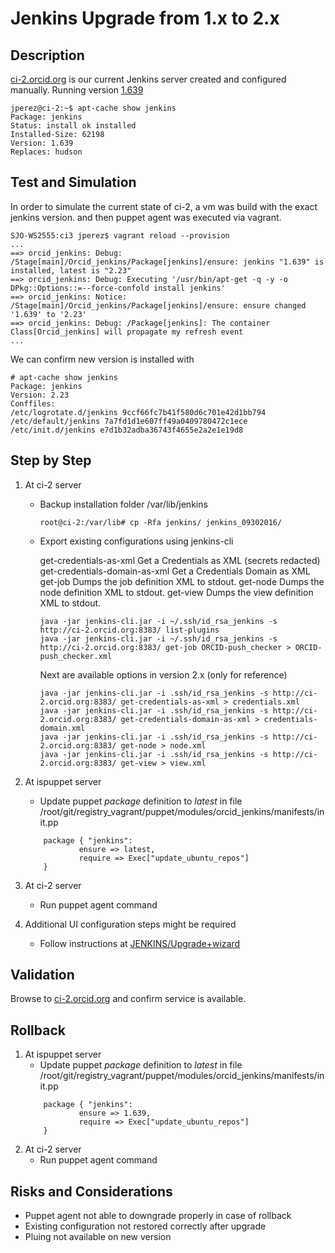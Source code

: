 # Jenkins Upgrade from 1.x to 2.x

## Description

[ci-2.orcid.org](http://ci-2.orcid.org:8383/) is our current Jenkins server created and configured manually. Running version [1.639](http://pkg.jenkins-ci.org/debian/binary/jenkins_1.639_all.deb)

    jperez@ci-2:~$ apt-cache show jenkins
    Package: jenkins
    Status: install ok installed
    Installed-Size: 62198
    Version: 1.639
    Replaces: hudson


## Test and Simulation

In order to simulate the current state of ci-2, a vm was build with the exact jenkins version. and then puppet agent was executed via vagrant.

    SJO-WS2555:ci3 jperez$ vagrant reload --provision 
    ...
    ==> orcid_jenkins: Debug: /Stage[main]/Orcid_jenkins/Package[jenkins]/ensure: jenkins "1.639" is installed, latest is "2.23"
    ==> orcid_jenkins: Debug: Executing '/usr/bin/apt-get -q -y -o DPkg::Options::=--force-confold install jenkins'
    ==> orcid_jenkins: Notice: /Stage[main]/Orcid_jenkins/Package[jenkins]/ensure: ensure changed '1.639' to '2.23'
    ==> orcid_jenkins: Debug: /Package[jenkins]: The container Class[Orcid_jenkins] will propagate my refresh event
    ...

We can confirm new version is installed with

    # apt-cache show jenkins
    Package: jenkins
    Version: 2.23
    Conffiles:
    /etc/logrotate.d/jenkins 9ccf66fc7b41f580d6c701e42d1bb794
    /etc/default/jenkins 7a7fd1d1e607ff49a0409780472c1ece
    /etc/init.d/jenkins e7d1b32adba36743f4655e2a2e1e19d8
    
## Step by Step

1. At ci-2 server
    * Backup installation folder /var/lib/jenkins
    
        ```
        root@ci-2:/var/lib# cp -Rfa jenkins/ jenkins_09302016/
        ```

    * Export existing configurations using jenkins-cli
    
        get-credentials-as-xml          Get a Credentials as XML (secrets redacted)
        get-credentials-domain-as-xml   Get a Credentials Domain as XML
        get-job                         Dumps the job definition XML to stdout.
        get-node                        Dumps the node definition XML to stdout.
        get-view                        Dumps the view definition XML to stdout.
        
        
        ```
        java -jar jenkins-cli.jar -i ~/.ssh/id_rsa_jenkins -s http://ci-2.orcid.org:8383/ list-plugins
        java -jar jenkins-cli.jar -i ~/.ssh/id_rsa_jenkins -s http://ci-2.orcid.org:8383/ get-job ORCID-push_checker > ORCID-push_checker.xml
        ```
        
        Next are available options in version 2.x (only for reference)
        
        ```
        java -jar jenkins-cli.jar -i .ssh/id_rsa_jenkins -s http://ci-2.orcid.org:8383/ get-credentials-as-xml > credentials.xml
        java -jar jenkins-cli.jar -i .ssh/id_rsa_jenkins -s http://ci-2.orcid.org:8383/ get-credentials-domain-as-xml > credentials-domain.xml
        java -jar jenkins-cli.jar -i .ssh/id_rsa_jenkins -s http://ci-2.orcid.org:8383/ get-node > node.xml
        java -jar jenkins-cli.jar -i .ssh/id_rsa_jenkins -s http://ci-2.orcid.org:8383/ get-view > view.xml
        ```

2. At ispuppet server
    * Update puppet _package_ definition to *latest* in file /root/git/registry_vagrant/puppet/modules/orcid_jenkins/manifests/init.pp
    ```
        package { "jenkins":
                ensure => latest,
                require => Exec["update_ubuntu_repos"]
        }
    ```
3. At ci-2 server
    * Run puppet agent command
4. Additional UI configuration steps might be required
    * Follow instructions at [JENKINS/Upgrade+wizard](https://wiki.jenkins-ci.org/display/JENKINS/Upgrade+wizard)

## Validation

Browse to [ci-2.orcid.org](http://ci-2.orcid.org:8383/) and confirm service is available.

## Rollback

1. At ispuppet server
    * Update puppet _package_ definition to *latest* in file /root/git/registry_vagrant/puppet/modules/orcid_jenkins/manifests/init.pp
    ```
        package { "jenkins":
                ensure => 1.639,
                require => Exec["update_ubuntu_repos"]
        }
    ```
2. At ci-2 server
    * Run puppet agent command

## Risks and Considerations

* Puppet agent not able to downgrade properly in case of rollback
* Existing configuration not restored correctly after upgrade
* Pluing not available on new version


